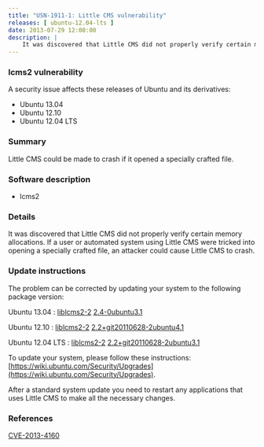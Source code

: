 ```yaml
---
title: "USN-1911-1: Little CMS vulnerability"
releases: [ ubuntu-12.04-lts ]
date: 2013-07-29 12:00:00
description: |
    It was discovered that Little CMS did not properly verify certain memory allocations. If a user or automated system using Little CMS were tricked into opening a specially crafted file, an attacker could cause Little CMS to crash. 
--- 
```

 
### lcms2 vulnerability

A security issue affects these releases of Ubuntu and its derivatives:

* Ubuntu 13.04
* Ubuntu 12.10
* Ubuntu 12.04 LTS

### Summary

Little CMS could be made to crash if it opened a specially crafted file. 

### Software description

* lcms2 

### Details

It was discovered that Little CMS did not properly verify certain memory allocations. If a user or automated system using Little CMS were tricked into opening a specially crafted file, an attacker could cause Little CMS to crash. 

### Update instructions

The problem can be corrected by updating your system to the following package version:

Ubuntu 13.04
 : [liblcms2-2](https://launchpad.net/ubuntu/+source/lcms2) <span> [2.4-0ubuntu3.1](https://launchpad.net/ubuntu/+source/lcms2/2.4-0ubuntu3.1) </span> 

Ubuntu 12.10
 : [liblcms2-2](https://launchpad.net/ubuntu/+source/lcms2) <span> [2.2+git20110628-2ubuntu4.1](https://launchpad.net/ubuntu/+source/lcms2/2.2+git20110628-2ubuntu4.1) </span> 

Ubuntu 12.04 LTS
 : [liblcms2-2](https://launchpad.net/ubuntu/+source/lcms2) <span> [2.2+git20110628-2ubuntu3.1](https://launchpad.net/ubuntu/+source/lcms2/2.2+git20110628-2ubuntu3.1) </span> 

To update your system, please follow these instructions: [https://wiki.ubuntu.com/Security/Upgrades](https://wiki.ubuntu.com/Security/Upgrades).

After a standard system update you need to restart any applications that uses Little CMS to make all the necessary changes. 

### References

 [CVE-2013-4160](http://people.ubuntu.com/~ubuntu-security/cve/CVE-2013-4160)
 
